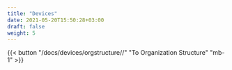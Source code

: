 ```yaml
---
title: "Devices"
date: 2021-05-20T15:50:28+03:00
draft: false
weight: 5
---
```



{{< button "/docs/devices/orgstructure//" "To Organization Structure" "mb-1" >}}